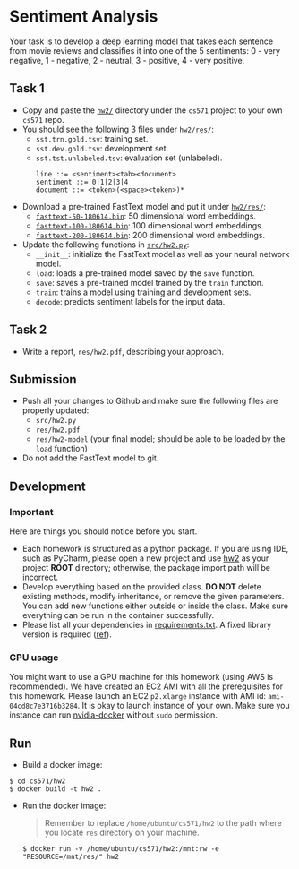 Sentiment Analysis
=====

Your task is to develop a deep learning model that takes each sentence from movie reviews and classifies it into one of the 5 sentiments: 0 - very negative, 1 - negative, 2 - neutral, 3 - positive, 4 - very positive.


## Task 1

* Copy and paste the [`hw2/`](.) directory under the `cs571` project to your own `cs571` repo.
* You should see the following 3 files under [`hw2/res/`](res):
  * `sst.trn.gold.tsv`: training set.
  * `sst.dev.gold.tsv`: development set.
  * `sst.tst.unlabeled.tsv`: evaluation set (unlabeled).
    ```
    line ::= <sentiment><tab><document>
    sentiment ::= 0|1|2|3|4
    document ::= <token>(<space><token>)*
    ```
* Download a pre-trained FastText model and put it under [`hw2/res/`](res):
  * [`fasttext-50-180614.bin`](https://s3.amazonaws.com/elit-public/resources/embedding/fasttext-50-180614.bin): 50 dimensional word embeddings.
  * [`fasttext-100-180614.bin`](https://s3.amazonaws.com/elit-public/resources/embedding/fasttext-100-180614.bin): 100 dimensional word embeddings.
  * [`fasttext-200-180614.bin`](https://s3.amazonaws.com/elit-public/resources/embedding/fasttext-50-180614.bin): 200 dimensional word embeddings.
* Update the following functions in [`src/hw2.py`](src/hw2.py):
  * `__init__`: initialize the FastText model as well as your neural network model.
  * `load`: loads a pre-trained model saved by the `save` function.
  * `save`: saves a pre-trained model trained by the `train` function.
  * `train`: trains a model using training and development sets.
  * `decode`: predicts sentiment labels for the input data.


## Task 2

* Write a report, `res/hw2.pdf`, describing your approach.


## Submission

* Push all your changes to Github and make sure the following files are properly updated:
  * `src/hw2.py`
  * `res/hw2.pdf`
  * `res/hw2-model` (your final model; should be able to be loaded by the `load` function)
* Do not add the FastText model to git.


## Development

### Important

Here are things you should notice before you start.

* Each homework is structured as a python package. If you are using IDE, such as PyCharm, please open a new project and use [hw2](.) as your project **ROOT** directory; otherwise, the package import path will be incorrect. 
* Develop everything based on the provided class. **DO NOT** delete existing methods, modify inheritance, or remove the given parameters. You can add new functions either outside or inside the class. Make sure everything can be run in the container successfully. 
* Please list all your dependencies in [requirements.txt](requirements.txt). A fixed library version is required ([ref](https://pip.readthedocs.io/en/1.1/requirements.html)).

### GPU usage
 
You might want to use a GPU machine for this homework (using AWS is recommended).
We have created an EC2 AMI with all the prerequisites for this homework.
Please launch an EC2 `p2.xlarge` instance with AMI id:  `ami-04cd8c7e3716b3284`.
It is okay to launch instance of your own.
Make sure you instance can run [nvidia-docker](https://github.com/NVIDIA/nvidia-docker) without `sudo` permission.


## Run

* Build a docker image:
```
$ cd cs571/hw2
$ docker build -t hw2 .
```
* Run the docker image:
  > Remember to replace `/home/ubuntu/cs571/hw2` to the path where you locate `res` directory on your machine.
  ```
  $ docker run -v /home/ubuntu/cs571/hw2:/mnt:rw -e "RESOURCE=/mnt/res/" hw2
  ```